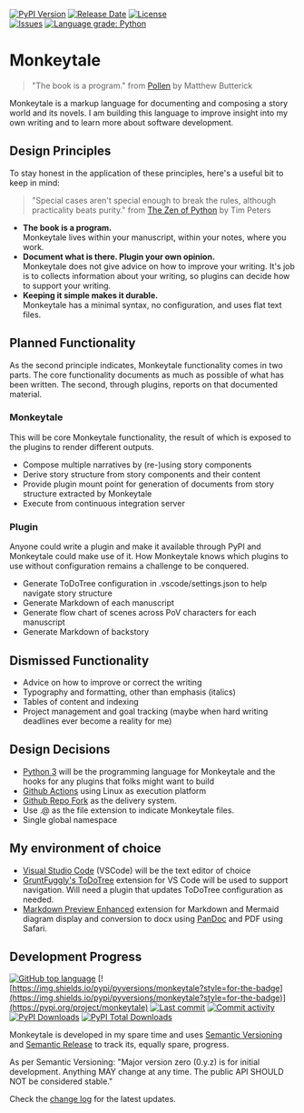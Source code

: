 [![PyPI Version](https://img.shields.io/pypi/v/monkeytale.svg?style=for-the-badge)](https://pypi.org/project/monkeytale)
[![Release Date](https://img.shields.io/github/release-date/MLAOPDX/monkeytale?style=for-the-badge)](https://github.com/MLAOPDX/monkeytale/releases)
[![License](https://img.shields.io/github/license/MLAOPDX/monkeytale.svg?style=for-the-badge)](https://github.com/MLAOPDX/monkeytale/blob/main/LICENSE)
</br>[![Issues](https://img.shields.io/github/issues/MLAOPDX/monkeytale.svg?style=for-the-badge)](https://github.com/MLAOPDX/monkeytale/issues)
[![Language grade: Python](https://img.shields.io/lgtm/grade/python/github/MLAOPDX/monkeytale?style=for-the-badge)](https://lgtm.com/projects/g/MLAOPDX/monkeytale/context:python)

# Monkeytale

> "The book is a program." from [Pollen](https://docs.racket-lang.org/pollen/big-picture.html) by Matthew Butterick

Monkeytale is a markup language for documenting and composing a story world and its novels. I am building this language to improve insight into my own writing and to learn more about software development.

## Design Principles

To stay honest in the application of these principles, here's a useful bit to keep in mind:

> "Special cases aren't special enough to break the rules, although practicality beats purity." from [The Zen of Python](https://peps.python.org/pep-0020/) by Tim Peters

- **The book is a program.**</br>Monkeytale lives within your manuscript, within your notes, where you work.
- **Document what is there. Plugin your own opinion.**</br>Monkeytale does not give advice on how to improve your writing. It's job is to collects information about your writing, so plugins can decide how to support your writing.
- **Keeping it simple makes it durable.**</br>Monkeytale has a minimal syntax, no configuration, and uses flat text files.

## Planned Functionality

As the second principle indicates, Monkeytale functionality comes in two parts. The core functionality documents as much as possible of what has been written. The second, through plugins, reports on that documented material.

### Monkeytale
This will be core Monkeytale functionality, the result of which is exposed to the plugins to render different outputs.
- Compose multiple narratives by (re-)using story components
- Derive story structure from story components and their content
- Provide plugin mount point for generation of documents from story structure extracted by Monkeytale
- Execute from continuous integration server

### Plugin
Anyone could write a plugin and make it available through PyPI and Monkeytale could make use of it. How Monkeytale knows which plugins to use without configuration remains a challenge to be conquered.

- Generate ToDoTree configuration in .vscode/settings.json to help navigate story structure
- Generate Markdown of each manuscript
- Generate flow chart of scenes across PoV characters for each manuscript
- Generate Markdown of backstory

## Dismissed Functionality
- Advice on how to improve or correct the writing
- Typography and formatting, other than emphasis (italics)
- Tables of content and indexing
- Project management and goal tracking (maybe when hard writing deadlines ever become a reality for me)

## Design Decisions
- [Python 3](https://www.python.org/) will be the programming language for Monkeytale and the hooks for any plugins that folks might want to build
- [Github Actions](https://github.com/features/actions) using Linux as execution platform
- [Github Repo Fork](https://docs.github.com/en/get-started/quickstart/fork-a-repo) as the delivery system.
- Use .@ as the file extension to indicate Monkeytale files.
- Single global namespace

## My environment of choice
- [Visual Studio Code](https://code.visualstudio.com/) (VSCode) will be the text editor of choice
- [GruntFuggly's ToDoTree](https://marketplace.visualstudio.com/items?itemName=Gruntfuggly.todo-tree) extension for VS Code will be used to support navigation. Will need a plugin that updates ToDoTree configuration as needed.
- [Markdown Preview Enhanced](https://marketplace.visualstudio.com/items?itemName=shd101wyy.markdown-preview-enhanced) extension for Markdown and Mermaid diagram display and conversion to docx using [PanDoc](https://pandoc.org/) and PDF using Safari.

## Development Progress

[![GitHub top language](https://img.shields.io/github/languages/top/MLAOPDX/monkeytale.svg?style=for-the-badge)](../../)
[![https://img.shields.io/pypi/pyversions/monkeytale?style=for-the-badge](https://img.shields.io/pypi/pyversions/monkeytale?style=for-the-badge)](https://pypi.org/project/monkeytale)
[![Last commit](https://img.shields.io/github/last-commit/MLAOPDX/monkeytale.svg?style=for-the-badge)](../../commits/master)
[![Commit activity](https://img.shields.io/github/commit-activity/m/MLAOPDX/monkeytale.svg?style=for-the-badge)](../../commits/master)
[![PyPI Downloads](https://img.shields.io/pypi/dm/monkeytale.svg?style=for-the-badge)](https://pypistats.org/packages/licensecheck)
[![PyPI Total Downloads](https://img.shields.io/badge/dynamic/json?style=for-the-badge&label=total%20downloads&query=%24.total_downloads&url=https%3A%2F%2Fapi.pepy.tech%2Fapi%2Fprojects%2Fmonkeytale)](https://pepy.tech/project/monkeytale)

Monkeytale is developed in my spare time and uses [Semantic Versioning](https://semver.org/) and [Semantic Release](https://pypi.org/project/python-semantic-release/) to track its, equally spare, progress.

As per Semantic Versioning: "Major version zero (0.y.z) is for initial development. Anything MAY change at any time. The public API SHOULD NOT be considered stable."

Check the [change log](https://github.com/MLAOPDX/monkeytale/blob/main/CHANGELOG.md) for the latest updates.
